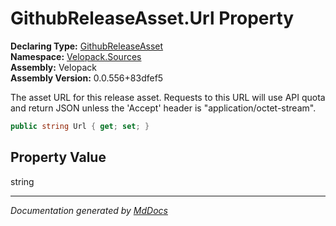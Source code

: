 ﻿<!--  
  <auto-generated>   
    The contents of this file were generated by a tool.  
    Changes to this file may be list if the file is regenerated  
  </auto-generated>   
-->

# GithubReleaseAsset.Url Property

**Declaring Type:** [GithubReleaseAsset](../index.md)  
**Namespace:** [Velopack.Sources](../../index.md)  
**Assembly:** Velopack  
**Assembly Version:** 0.0.556+83dfef5

The asset URL for this release asset. Requests to this URL will use API quota and return JSON unless the 'Accept' header is "application\/octet\-stream". 

```csharp
public string Url { get; set; }
```

## Property Value

string

___

*Documentation generated by [MdDocs](https://github.com/ap0llo/mddocs)*
